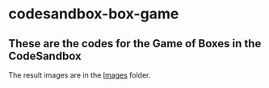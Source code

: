 # codesandbox-box-game

## These are the codes for the Game of Boxes in the CodeSandbox

The result images are in the [Images](codesandbox-box-game/images) folder.
